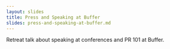 ```yaml
---
layout: slides
title: Press and Speaking at Buffer
slides: press-and-speaking-at-buffer.md
---
```


Retreat talk about speaking at conferences and PR 101 at Buffer. 

